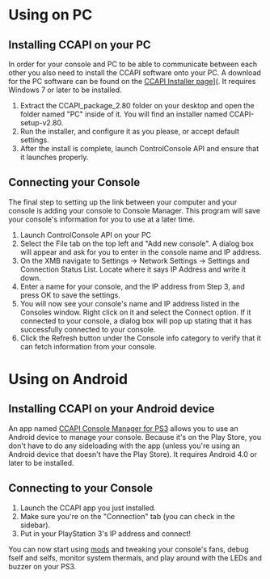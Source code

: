 # Using on PC

## Installing CCAPI on your PC

In order for your console and PC to be able to communicate between each other you also need to install the CCAPI software onto your PC. A download for the PC software can be found on the [CCAPI Installer page\]\(](http://store.brewology.com/ahomebrew.php?brewid=254). It requires Windows 7 or later to be installed.

1. Extract the CCAPI\_package\_2.80 folder on your desktop and open the folder named "PC" inside of it. You will find an installer named CCAPI-setup-v2.80.
2. Run the installer, and configure it as you please, or accept default settings.
3. After the install is complete, launch ControlConsole API and ensure that it launches properly.

## Connecting your Console

The final step to setting up the link between your computer and your console is adding your console to Console Manager. This program will save your console's information for you to use at a later time.

1. Launch ControlConsole API on your PC
2. Select the File tab on the top left and "Add new console". A dialog box will appear and ask for you to enter in the console name and IP address.
3. On the XMB navigate to Settings -&gt; Network Settings -&gt; Settings and Connection Status List. Locate where it says IP Address and write it down.
4. Enter a name for your console, and the IP address from Step 3, and press OK to save the settings.
5. You will now see your console's name and IP address listed in the Consoles window. Right click on it and select the Connect option. If it connected to your console, a dialog box will pop up stating that it has successfully connected to your console.
6. Click the Refresh button under the Console info category to verify that it can fetch information from your console.

# Using on Android

## Installing CCAPI on your Android device

An app named [CCAPI Console Manager for PS3](https://play.google.com/store/apps/details?id=enstone.ccapi.consolemanager)  allows you to use an Android device to manage your console. Because it's on the Play Store, you don't have to do any sideloading with the app (unless you're using an Android device that doesn't have the Play Store). It requires Android 4.0 or later to be installed.

## Connecting to your Console

1. Launch the CCAPI app you just installed.
2. Make sure you're on the "Connection" tab (you can check in the sidebar).
3. Put in your PlayStation 3's IP address and connect!

You can now start using [mods](../modding-games.md) and tweaking your console's fans, debug fself and selfs, monitor system thermals, and play around with the LEDs and buzzer on your PS3.
